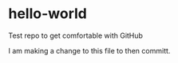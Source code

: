 # hello-world
Test repo to get comfortable with GitHub 

I am making a change to this file to then committ. 
